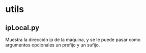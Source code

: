 utils
=====

ipLocal.py
----------

Muestra la dirección ip de la maquina, y se le puede pasar como argumentos opcionales un prefijo y un sufijo.
